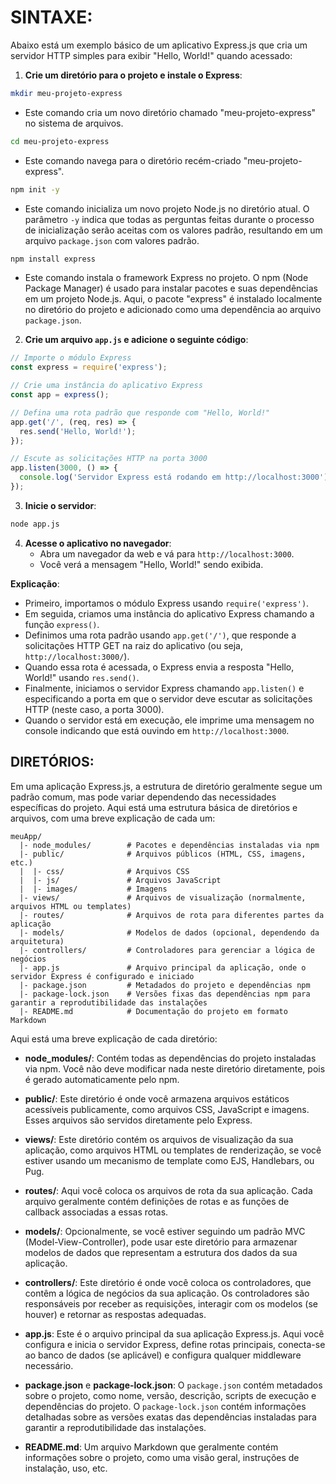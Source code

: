 # SINTAXE:
Abaixo está um exemplo básico de um aplicativo Express.js que cria um servidor HTTP simples para exibir "Hello, World!" quando acessado:

1. **Crie um diretório para o projeto e instale o Express**:
```bash
mkdir meu-projeto-express
```

- Este comando cria um novo diretório chamado "meu-projeto-express" no sistema de arquivos.

```bash
cd meu-projeto-express
```

- Este comando navega para o diretório recém-criado "meu-projeto-express".

```bash
npm init -y
```

- Este comando inicializa um novo projeto Node.js no diretório atual. O parâmetro `-y` indica que todas as perguntas feitas durante o processo de inicialização serão aceitas com os valores padrão, resultando em um arquivo `package.json` com valores padrão.

```bash
npm install express
```

- Este comando instala o framework Express no projeto. O npm (Node Package Manager) é usado para instalar pacotes e suas dependências em um projeto Node.js. Aqui, o pacote "express" é instalado localmente no diretório do projeto e adicionado como uma dependência ao arquivo `package.json`.

2. **Crie um arquivo `app.js` e adicione o seguinte código**:
```javascript
// Importe o módulo Express
const express = require('express');

// Crie uma instância do aplicativo Express
const app = express();

// Defina uma rota padrão que responde com "Hello, World!"
app.get('/', (req, res) => {
  res.send('Hello, World!');
});

// Escute as solicitações HTTP na porta 3000
app.listen(3000, () => {
  console.log('Servidor Express está rodando em http://localhost:3000');
});
```

3. **Inicie o servidor**:
```bash
node app.js
```

4. **Acesse o aplicativo no navegador**:
   - Abra um navegador da web e vá para `http://localhost:3000`.
   - Você verá a mensagem "Hello, World!" sendo exibida.

**Explicação**:
- Primeiro, importamos o módulo Express usando `require('express')`.
- Em seguida, criamos uma instância do aplicativo Express chamando a função `express()`.
- Definimos uma rota padrão usando `app.get('/')`, que responde a solicitações HTTP GET na raiz do aplicativo (ou seja, `http://localhost:3000/`).
- Quando essa rota é acessada, o Express envia a resposta "Hello, World!" usando `res.send()`.
- Finalmente, iniciamos o servidor Express chamando `app.listen()` e especificando a porta em que o servidor deve escutar as solicitações HTTP (neste caso, a porta 3000).
- Quando o servidor está em execução, ele imprime uma mensagem no console indicando que está ouvindo em `http://localhost:3000`.

## DIRETÓRIOS:
Em uma aplicação Express.js, a estrutura de diretório geralmente segue um padrão comum, mas pode variar dependendo das necessidades específicas do projeto. Aqui está uma estrutura básica de diretórios e arquivos, com uma breve explicação de cada um:

```
meuApp/
  |- node_modules/        # Pacotes e dependências instaladas via npm
  |- public/              # Arquivos públicos (HTML, CSS, imagens, etc.)
  |  |- css/              # Arquivos CSS
  |  |- js/               # Arquivos JavaScript
  |  |- images/           # Imagens
  |- views/               # Arquivos de visualização (normalmente, arquivos HTML ou templates)
  |- routes/              # Arquivos de rota para diferentes partes da aplicação
  |- models/              # Modelos de dados (opcional, dependendo da arquitetura)
  |- controllers/         # Controladores para gerenciar a lógica de negócios
  |- app.js               # Arquivo principal da aplicação, onde o servidor Express é configurado e iniciado
  |- package.json         # Metadados do projeto e dependências npm
  |- package-lock.json    # Versões fixas das dependências npm para garantir a reprodutibilidade das instalações
  |- README.md            # Documentação do projeto em formato Markdown
```

Aqui está uma breve explicação de cada diretório:

- **node_modules/**: Contém todas as dependências do projeto instaladas via npm. Você não deve modificar nada neste diretório diretamente, pois é gerado automaticamente pelo npm.

- **public/**: Este diretório é onde você armazena arquivos estáticos acessíveis publicamente, como arquivos CSS, JavaScript e imagens. Esses arquivos são servidos diretamente pelo Express.

- **views/**: Este diretório contém os arquivos de visualização da sua aplicação, como arquivos HTML ou templates de renderização, se você estiver usando um mecanismo de template como EJS, Handlebars, ou Pug.

- **routes/**: Aqui você coloca os arquivos de rota da sua aplicação. Cada arquivo geralmente contém definições de rotas e as funções de callback associadas a essas rotas.

- **models/**: Opcionalmente, se você estiver seguindo um padrão MVC (Model-View-Controller), pode usar este diretório para armazenar modelos de dados que representam a estrutura dos dados da sua aplicação.

- **controllers/**: Este diretório é onde você coloca os controladores, que contêm a lógica de negócios da sua aplicação. Os controladores são responsáveis por receber as requisições, interagir com os modelos (se houver) e retornar as respostas adequadas.

- **app.js**: Este é o arquivo principal da sua aplicação Express.js. Aqui você configura e inicia o servidor Express, define rotas principais, conecta-se ao banco de dados (se aplicável) e configura qualquer middleware necessário.

- **package.json** e **package-lock.json**: O `package.json` contém metadados sobre o projeto, como nome, versão, descrição, scripts de execução e dependências do projeto. O `package-lock.json` contém informações detalhadas sobre as versões exatas das dependências instaladas para garantir a reprodutibilidade das instalações.

- **README.md**: Um arquivo Markdown que geralmente contém informações sobre o projeto, como uma visão geral, instruções de instalação, uso, etc.



